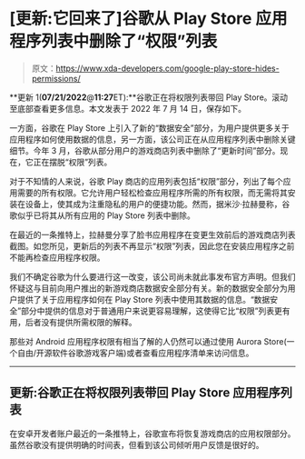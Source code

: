 # [更新:它回来了]谷歌从 Play Store 应用程序列表中删除了“权限”列表

> 原文：<https://www.xda-developers.com/google-play-store-hides-permissions/>

**更新 1(****07/21/2022****@****11:27****ET):**谷歌正在将权限列表带回 Play Store。滚动至底部查看更多信息。本文发表于 2022 年 7 月 14 日，保存如下。

一方面，谷歌在 Play Store 上引入了新的“数据安全”部分，为用户提供更多关于应用程序如何使用数据的信息，另一方面，该公司正在从应用程序列表中删除关键细节。今年 3 月，谷歌从部分用户的游戏商店列表中删除了“更新时间”部分。现在，它正在摆脱“权限”列表。

对于不知情的人来说，谷歌 Play 商店的应用列表包括“权限”部分，列出了每个应用需要的所有权限。它允许用户轻松检查应用程序所需的所有权限，而无需将其安装在设备上，使其成为注重隐私的用户的便捷功能。然而，据米沙·拉赫曼称，谷歌似乎已将其从所有应用的 Play Store 列表中删除。

在最近的一条推特上，拉赫曼分享了脸书应用程序在变更生效前后的游戏商店列表截图。如您所见，更新后的列表不再显示“权限”列表，因此您在安装应用程序之前不能再检查应用程序权限。

我们不确定谷歌为什么要进行这一改变，该公司尚未就此事发布官方声明。但我们怀疑这与目前向用户推出的新游戏商店数据安全部分有关。新的数据安全部分为用户提供了关于应用程序如何在 Play Store 列表中使用其数据的信息。“数据安全”部分中提供的信息对于普通用户来说更容易理解，这使得它比“权限”列表更有用，后者没有提供所需权限的解释。

那些对 Android 应用程序权限有相当了解的人仍然可以通过使用 Aurora Store(一个自由/开源软件谷歌游戏客户端)或者查看应用程序清单来访问信息。

* * *

## 更新:谷歌正在将权限列表带回 Play Store 应用程序列表

在安卓开发者账户最近的一条推特上，谷歌宣布将恢复游戏商店的应用权限部分。虽然谷歌没有提供明确的时间表，但看到该公司倾听用户反馈是很好的。